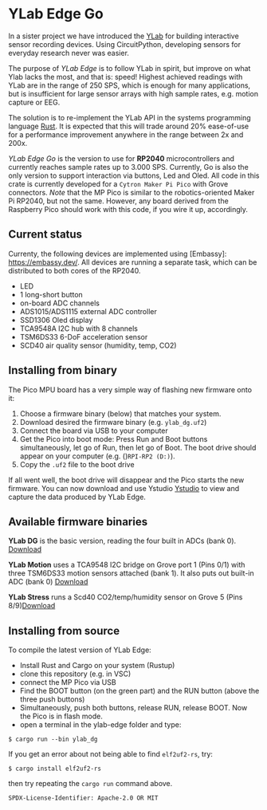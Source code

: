 # YLab Edge Go

In a sister project we have introduced the [YLab](https://github.com/schmettow/ylab) for building interactive sensor recording devices. 
Using CircuitPython, developing sensors for everyday research never was easier.

The purpose of *YLab Edge* is to follow YLab in spirit, but improve on what Ylab lacks the most, and that is: speed! 
Highest achieved readings with YLab are in the range of 250 SPS, which is enough for many applications, 
but is insufficient for large sensor arrays with high sample rates, e.g. motion capture or EEG.

The solution is to re-implement the YLab API in the systems programming language [Rust](https://www.rust-lang.org/). 
It is expected that this will trade around 20% ease-of-use for a performance improvement anywhere in the range between 2x and 200x.

*YLab Edge Go* is the version to use for **RP2040** microcontrollers and currently reaches sample rates up to 3.000 SPS. Currently, Go is also the only version to support interaction via buttons, Led and Oled. All code in this crate is currently developed for a `Cytron Maker Pi Pico` with Grove connectors. *Note* that the MP Pico is similar to the robotics-oriented Maker Pi RP2040, but not the same. However, any board derived from the Raspberry Pico should work with this code, if you wire it up, accordingly.


## Current status

Currenty, the following devices are implemented using [Embassy]: https://embassy.dev/. All devices are running a separate task, which can be distributed to both cores of the RP2040.

+ LED
+ 1 long-short button
+ on-board ADC channels
+ ADS1015/ADS1115 external ADC controller
+ SSD1306 Oled display
+ TCA9548A I2C hub with 8 channels
+ TSM6DS33 6-DoF acceleration sensor
+ SCD40 air quality sensor (humidity, temp, CO2)

## Installing from binary

The Pico MPU board has a very simple way of flashing new firmware onto it:

1. Choose a firmware binary (below) that matches your system.
1. Download desired the firmware binary (e.g. `ylab_dg.uf2`)
1. Connect the board via USB to your computer
1. Get the Pico into boot mode: Press Run and Boot buttons simultaneously, let go of Run, then let go of Boot. The boot drive should appear on your computer (e.g. ()`RPI-RP2 (D:)`).
1. Copy the `.uf2` file to the boot drive

If all went well, the boot drive will disappear and the Pico starts the new firmware. You can now download and use Ystudio [Ystudio](../ystudio-zero/) to view and capture the data produced by YLab Edge.

## Available firmware binaries

**YLab DG** is the basic version, reading the four built in ADCs (bank 0). [Download](https://github.com/schmettow/ylab-edge-go/raw/main/uf2/ylab_dg.uf2)

**YLab Motion** uses a TCA9548 I2C bridge on Grove port 1 (Pins 0/1) with three TSM6DS33 motion sensors attached (bank 1). It also puts out built-in ADC (bank 0) [Download](https://github.com/schmettow/ylab-edge-go/raw/main/uf2/ylab_motion.uf2)

**YLab Stress** runs a Scd40 CO2/temp/humidity sensor on Grove 5 (Pins 8/9)[Download](https://github.com/schmettow/ylab-edge-go/raw/main/uf2/ylab_stress.uf2)


## Installing from source

To compile the latest version of YLab Edge:

+ Install Rust and Cargo on your system (Rustup)
+ clone this repository (e.g. in VSC)
+ connect the MP Pico via USB
+ Find the BOOT button (on the green part) and the RUN button (above the three push buttons) 
+ Simultaneously, push both buttons, release RUN, release BOOT. Now the Pico is in flash mode.
+ open a terminal in the ylab-edge folder and type:

```console
$ cargo run --bin ylab_dg
```
If you get an error about not being able to find `elf2uf2-rs`, try:

```console
$ cargo install elf2uf2-rs
```
then try repeating the `cargo run` command above.



`SPDX-License-Identifier: Apache-2.0 OR MIT`

